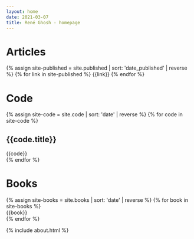 ```yaml
---
layout: home
date: 2021-03-07
title: René Ghosh - homepage
---
```


<div class="category">
  <div class="section-title" id="articles"><h1>Articles</h1></div>    
  <div class="field">
    {% assign site-published = site.published | sort: 'date_published' | reverse %}
    {% for link in site-published %}
    {{link}}
    {% endfor %}
  </div>
</div>

<div class="category">
  <div class="section-title" id="code"><h1>Code</h1></div>
  <div class="field">
  {% assign site-code = site.code | sort: 'date' | reverse %}
  {% for code in site-code %}
    <div class="section">  
      <div class="section-body">
        <h2>{{code.title}}</h2>  
              {{code}}
      </div>
    </div>
  {% endfor %}
  </div>
</div>

<div class="category">
  <div class="section-title" id="books"><h1>Books</h1></div>
  <div class="field">
  {% assign site-books = site.books | sort: 'date' | reverse %}
  {% for book in site-books %}
    <div class="large-section">  
      <div class="section-body">
        {{book}}
      </div>
    </div>
  {% endfor %}
  </div>
</div>

{% include about.html %}
